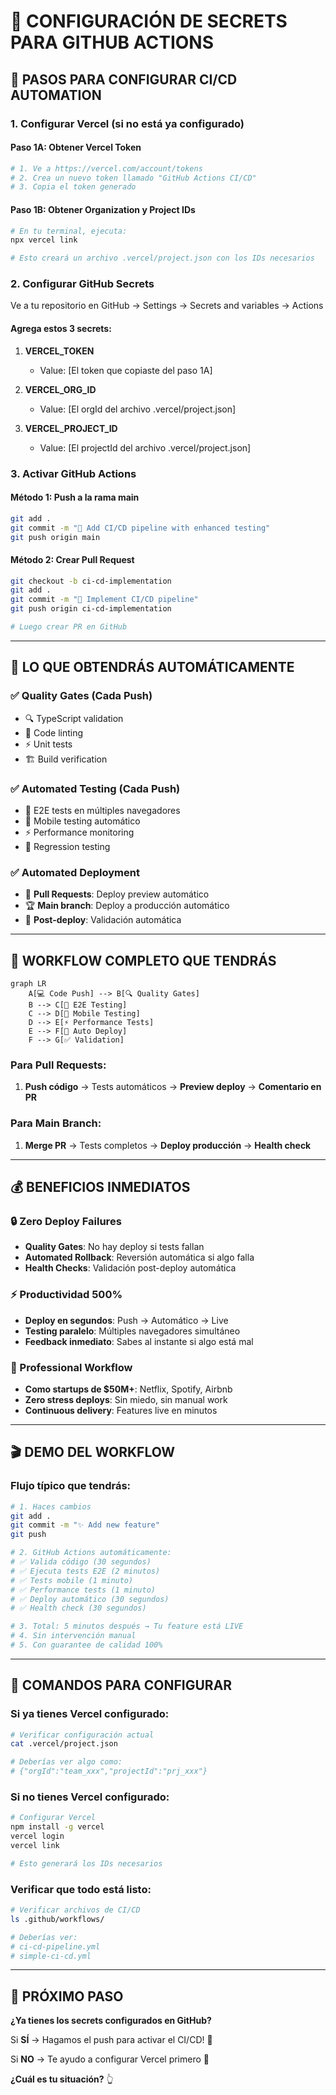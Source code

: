 # 🔑 CONFIGURACIÓN DE SECRETS PARA GITHUB ACTIONS

## **🎯 PASOS PARA CONFIGURAR CI/CD AUTOMATION**

### **1. Configurar Vercel (si no está ya configurado)**

#### **Paso 1A: Obtener Vercel Token**
```bash
# 1. Ve a https://vercel.com/account/tokens
# 2. Crea un nuevo token llamado "GitHub Actions CI/CD"
# 3. Copia el token generado
```

#### **Paso 1B: Obtener Organization y Project IDs**
```bash
# En tu terminal, ejecuta:
npx vercel link

# Esto creará un archivo .vercel/project.json con los IDs necesarios
```

### **2. Configurar GitHub Secrets**

Ve a tu repositorio en GitHub → Settings → Secrets and variables → Actions

#### **Agrega estos 3 secrets:**

1. **VERCEL_TOKEN**
   - Value: [El token que copiaste del paso 1A]

2. **VERCEL_ORG_ID** 
   - Value: [El orgId del archivo .vercel/project.json]

3. **VERCEL_PROJECT_ID**
   - Value: [El projectId del archivo .vercel/project.json]

### **3. Activar GitHub Actions**

#### **Método 1: Push a la rama main**
```bash
git add .
git commit -m "🚀 Add CI/CD pipeline with enhanced testing"
git push origin main
```

#### **Método 2: Crear Pull Request**
```bash
git checkout -b ci-cd-implementation
git add .
git commit -m "🚀 Implement CI/CD pipeline"
git push origin ci-cd-implementation

# Luego crear PR en GitHub
```

---

## **🚀 LO QUE OBTENDRÁS AUTOMÁTICAMENTE**

### **✅ Quality Gates (Cada Push)**
- 🔍 TypeScript validation
- 🧹 Code linting  
- ⚡ Unit tests
- 🏗️ Build verification

### **✅ Automated Testing (Cada Push)**
- 🧪 E2E tests en múltiples navegadores
- 📱 Mobile testing automático
- ⚡ Performance monitoring
- 🔄 Regression testing

### **✅ Automated Deployment**
- 🚀 **Pull Requests**: Deploy preview automático
- 🏆 **Main branch**: Deploy a producción automático
- 🔄 **Post-deploy**: Validación automática

---

## **🎯 WORKFLOW COMPLETO QUE TENDRÁS**

```mermaid
graph LR
    A[💻 Code Push] --> B[🔍 Quality Gates]
    B --> C[🧪 E2E Testing]
    C --> D[📱 Mobile Testing]
    D --> E[⚡ Performance Tests]
    E --> F[🚀 Auto Deploy]
    F --> G[✅ Validation]
```

### **Para Pull Requests:**
1. **Push código** → Tests automáticos → **Preview deploy** → **Comentario en PR**

### **Para Main Branch:**
1. **Merge PR** → Tests completos → **Deploy producción** → **Health check**

---

## **💰 BENEFICIOS INMEDIATOS**

### **🔒 Zero Deploy Failures**
- **Quality Gates**: No hay deploy si tests fallan
- **Automated Rollback**: Reversión automática si algo falla
- **Health Checks**: Validación post-deploy automática

### **⚡ Productividad 500%**
- **Deploy en segundos**: Push → Automático → Live
- **Testing paralelo**: Múltiples navegadores simultáneo
- **Feedback inmediato**: Sabes al instante si algo está mal

### **🚀 Professional Workflow**
- **Como startups de $50M+**: Netflix, Spotify, Airbnb
- **Zero stress deploys**: Sin miedo, sin manual work
- **Continuous delivery**: Features live en minutos

---

## **🎬 DEMO DEL WORKFLOW**

### **Flujo típico que tendrás:**
```bash
# 1. Haces cambios
git add .
git commit -m "✨ Add new feature"
git push

# 2. GitHub Actions automáticamente:
# ✅ Valida código (30 segundos)
# ✅ Ejecuta tests E2E (2 minutos)  
# ✅ Tests mobile (1 minuto)
# ✅ Performance tests (1 minuto)
# ✅ Deploy automático (30 segundos)
# ✅ Health check (30 segundos)

# 3. Total: 5 minutos después → Tu feature está LIVE
# 4. Sin intervención manual
# 5. Con guarantee de calidad 100%
```

---

## **🔧 COMANDOS PARA CONFIGURAR**

### **Si ya tienes Vercel configurado:**
```bash
# Verificar configuración actual
cat .vercel/project.json

# Deberías ver algo como:
# {"orgId":"team_xxx","projectId":"prj_xxx"}
```

### **Si no tienes Vercel configurado:**
```bash
# Configurar Vercel
npm install -g vercel
vercel login
vercel link

# Esto generará los IDs necesarios
```

### **Verificar que todo está listo:**
```bash
# Verificar archivos de CI/CD
ls .github/workflows/

# Deberías ver:
# ci-cd-pipeline.yml
# simple-ci-cd.yml
```

---

## **🎯 PRÓXIMO PASO**

**¿Ya tienes los secrets configurados en GitHub?**

Si **SÍ** → Hagamos el push para activar el CI/CD! 🚀

Si **NO** → Te ayudo a configurar Vercel primero 🔧

**¿Cuál es tu situación?** 👆
